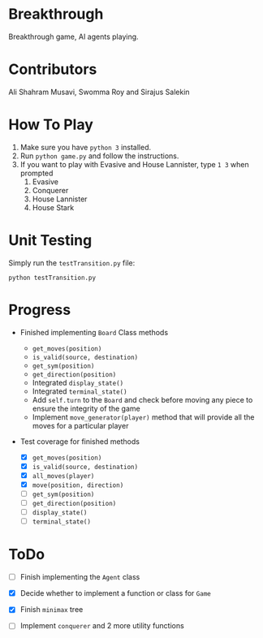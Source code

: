 # Breakthrough
Breakthrough game, AI agents playing.

# Contributors
Ali Shahram Musavi, Swomma Roy and Sirajus Salekin

# How To Play
 1. Make sure you have `python 3` installed.
 2. Run `python game.py` and follow the instructions.
 3. If you want to play with Evasive and House Lannister, type `1 3` when
prompted
    1. Evasive
    2. Conquerer
    3. House Lannister
    4. House Stark

# Unit Testing
Simply run the `testTransition.py` file:

```python testTransition.py```

# Progress
* Finished implementing `Board` Class methods

    * `get_moves(position)`
    * `is_valid(source, destination)`
    * `get_sym(position)`
    * `get_direction(position)`
    * Integrated `display_state()`
    * Integrated `terminal_state()`
    * Add `self.turn` to the `Board` and check before moving 
      any piece to ensure the integrity of the game
    * Implement `move_generator(player)` method that will provide
      all the moves for a particular player

* Test coverage for finished methods
    
    - [x] `get_moves(position)`
    - [x] `is_valid(source, destination)`
    - [x] `all_moves(player)`
    - [x] `move(position, direction)`
    - [ ] `get_sym(position)`
    - [ ] `get_direction(position)`
    - [ ] `display_state()`
    - [ ] `terminal_state()`

# ToDo 
- [ ] Finish implementing the `Agent` class
- [x] Decide whether to implement a function or class for `Game`
- [x] Finish `minimax` tree
- [ ] Implement `conquerer` and 2 more utility functions


